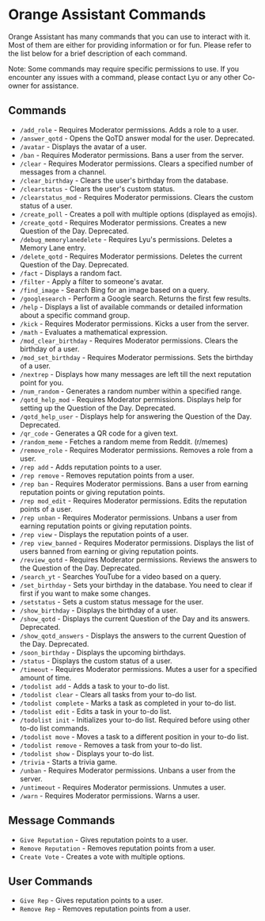 # Orange Assistant Commands

Orange Assistant has many commands that you can use to interact with it. Most of them are either for providing information or for fun. Please refer to the list below for a brief description of each command.

Note: Some commands may require specific permissions to use. If you encounter any issues with a command, please contact Lyu or any other Co-owner for assistance.

## Commands

- `/add_role` - Requires Moderator permissions. Adds a role to a user.
- `/answer_qotd` - Opens the QoTD answer modal for the user. Deprecated.
- `/avatar` - Displays the avatar of a user.
- `/ban` - Requires Moderator permissions. Bans a user from the server.
- `/clear` - Requires Moderator permissions. Clears a specified number of messages from a channel.
- `/clear_birthday` - Clears the user's birthday from the database.
- `/clearstatus` - Clears the user's custom status.
- `/clearstatus_mod` - Requires Moderator permissions. Clears the custom status of a user.
- `/create_poll` - Creates a poll with multiple options (displayed as emojis).
- `/create_qotd` - Requires Moderator permissions. Creates a new Question of the Day. Deprecated.
- `/debug_memorylanedelete` - Requires Lyu's permissions. Deletes a Memory Lane entry.
- `/delete_qotd` - Requires Moderator permissions. Deletes the current Question of the Day. Deprecated.
- `/fact` - Displays a random fact.
- `/filter` - Apply a filter to someone's avatar.
- `/find_image` - Search Bing for an image based on a query.
- `/googlesearch` - Perform a Google search. Returns the first few results.
- `/help` - Displays a list of available commands or detailed information about a specific command group.
- `/kick` - Requires Moderator permissions. Kicks a user from the server.
- `/math` - Evaluates a mathematical expression.
- `/mod_clear_birthday` - Requires Moderator permissions. Clears the birthday of a user.
- `/mod_set_birthday` - Requires Moderator permissions. Sets the birthday of a user.
- `/nextrep` - Displays how many messages are left till the next reputation point for you.
- `/num_random` - Generates a random number within a specified range.
- `/qotd_help_mod` - Requires Moderator permissions. Displays help for setting up the Question of the Day. Deprecated.
- `/qotd_help_user` - Displays help for answering the Question of the Day. Deprecated.
- `/qr_code` - Generates a QR code for a given text.
- `/random_meme` - Fetches a random meme from Reddit. (r/memes)
- `/remove_role` - Requires Moderator permissions. Removes a role from a user.
- `/rep add` - Adds reputation points to a user.
- `/rep remove` - Removes reputation points from a user.
- `/rep ban` - Requires Moderator permissions. Bans a user from earning reputation points or giving reputation points.
- `/rep mod_edit` - Requires Moderator permissions. Edits the reputation points of a user.
- `/rep unban` - Requires Moderator permissions. Unbans a user from earning reputation points or giving reputation points.
- `/rep view` - Displays the reputation points of a user.
- `/rep view_banned` - Requires Moderator permissions. Displays the list of users banned from earning or giving reputation points.
- `/review_qotd` - Requires Moderator permissions. Reviews the answers to the Question of the Day. Deprecated.
- `/search_yt` - Searches YouTube for a video based on a query.
- `/set_birthday` - Sets your birthday in the database. You need to clear if first if you want to make some changes.
- `/setstatus` - Sets a custom status message for the user.
- `/show_birthday` - Displays the birthday of a user.
- `/show_qotd` - Displays the current Question of the Day and its answers. Deprecated.
- `/show_qotd_answers` - Displays the answers to the current Question of the Day. Deprecated.
- `/soon_birthday` - Displays the upcoming birthdays.
- `/status` - Displays the custom status of a user.
- `/timeout` - Requires Moderator permissions. Mutes a user for a specified amount of time.
- `/todolist add` - Adds a task to your to-do list.
- `/todolist clear` - Clears all tasks from your to-do list.
- `/todolist complete` - Marks a task as completed in your to-do list.
- `/todolist edit` - Edits a task in your to-do list.
- `/todolist init` - Initializes your to-do list. Required before using other to-do list commands.
- `/todolist move` - Moves a task to a different position in your to-do list.
- `/todolist remove` - Removes a task from your to-do list.
- `/todolist show` - Displays your to-do list.
- `/trivia` - Starts a trivia game.
- `/unban` - Requires Moderator permissions. Unbans a user from the server.
- `/untimeout` - Requires Moderator permissions. Unmutes a user.
- `/warn` - Requires Moderator permissions. Warns a user.

## Message Commands

- `Give Reputation` - Gives reputation points to a user.
- `Remove Reputation` - Removes reputation points from a user.
- `Create Vote` - Creates a vote with multiple options.

## User Commands

- `Give Rep` - Gives reputation points to a user.
- `Remove Rep` - Removes reputation points from a user.